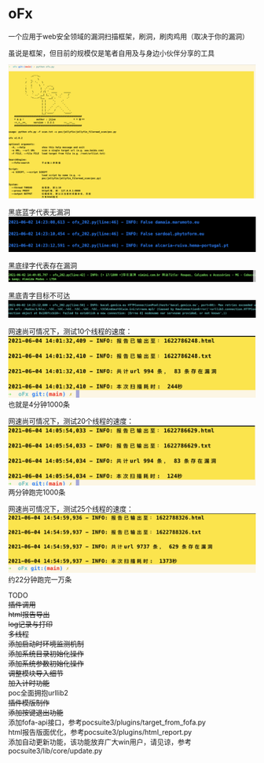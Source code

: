 # oFx

一个应用于web安全领域的漏洞扫描框架，刷洞，刷肉鸡用（取决于你的漏洞）  

虽说是框架，但目前的规模仅是笔者自用及与身边小伙伴分享的工具  

![show](img/3.png)

黑底蓝字代表无漏洞  
![show](img/1.png)

黑底绿字代表存在漏洞  
![show](img/4.png)

黑底青字目标不可达  
![show](img/2.png)

网速尚可情况下，测试10个线程的速度：
![show](img/5.png)
也就是4分钟1000条  

网速尚可情况下，测试20个线程的速度：
![show](img/6.png)
两分钟跑完1000条  

网速尚可情况下，测试25个线程的速度：
![show](img/7.png)
约22分钟跑完一万条  


TODO  
~~插件调用~~  
~~html报告导出~~  
~~log记录与打印~~   
~~多线程~~   
~~添加启动时环境监测机制~~    
~~添加系统目录初始化操作~~  
~~添加系统参数初始化操作~~  
~~调整模块导入细节~~   
~~加入计时功能~~  
poc全面拥抱urllib2  
~~插件模版制作~~  
~~添加按键退出功能~~    
添加fofa-api接口，参考pocsuite3/plugins/target_from_fofa.py  
html报告版面优化，参考pocsuite3/plugins/html_report.py  
添加自动更新功能，该功能放弃广大win用户，请见谅，参考pocsuite3/lib/core/update.py  